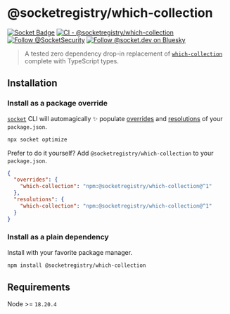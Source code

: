 # @socketregistry/which-collection

[![Socket Badge](https://socket.dev/api/badge/npm/package/@socketregistry/which-collection)](https://socket.dev/npm/package/@socketregistry/which-collection)
[![CI - @socketregistry/which-collection](https://github.com/SocketDev/socket-registry/actions/workflows/ci.yml/badge.svg)](https://github.com/SocketDev/socket-registry/actions/workflows/ci.yml)
[![Follow @SocketSecurity](https://img.shields.io/twitter/follow/SocketSecurity?style=social)](https://twitter.com/SocketSecurity)
[![Follow @socket.dev on Bluesky](https://img.shields.io/badge/Follow-@socket.dev-1DA1F2?style=social&logo=bluesky)](https://bsky.app/profile/socket.dev)

> A tested zero dependency drop-in replacement of
> [`which-collection`](https://socket.dev/npm/package/which-collection) complete
> with TypeScript types.

## Installation

### Install as a package override

[`socket`](https://socket.dev/npm/package/socket) CLI will automagically ✨
populate
[overrides](https://docs.npmjs.com/cli/v9/configuring-npm/package-json#overrides)
and [resolutions](https://yarnpkg.com/configuration/manifest#resolutions) of
your `package.json`.

```sh
npx socket optimize
```

Prefer to do it yourself? Add `@socketregistry/which-collection` to your
`package.json`.

```json
{
  "overrides": {
    "which-collection": "npm:@socketregistry/which-collection@^1"
  },
  "resolutions": {
    "which-collection": "npm:@socketregistry/which-collection@^1"
  }
}
```

### Install as a plain dependency

Install with your favorite package manager.

```sh
npm install @socketregistry/which-collection
```

## Requirements

Node >= `18.20.4`

